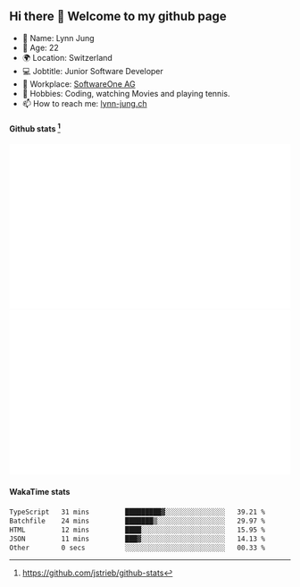 ## Hi there 👋 Welcome to my github page

- 🧑 Name: Lynn Jung
- 🔞 Age: 22
- 🌍 Location: Switzerland
- 💻 Jobtitle: Junior Software Developer
- 🏢 Workplace: [SoftwareOne AG](https://www.softwareone.com/)
- 🎾 Hobbies: Coding, watching Movies and playing tennis.
- 📫 How to reach me: [lynn-jung.ch](https://lynn-jung.ch/)


#### Github stats [^1]
![](https://github.com/lynn-jung/github-stats/blob/master/generated/overview.svg)  ![](https://github.com/lynn-jung/github-stats/blob/master/generated/languages.svg)


#### WakaTime stats
<!--START_SECTION:waka-->

```text
TypeScript   31 mins         █████████▓░░░░░░░░░░░░░░░   39.21 %
Batchfile    24 mins         ███████▒░░░░░░░░░░░░░░░░░   29.97 %
HTML         12 mins         ████░░░░░░░░░░░░░░░░░░░░░   15.95 %
JSON         11 mins         ███▓░░░░░░░░░░░░░░░░░░░░░   14.13 %
Other        0 secs          ░░░░░░░░░░░░░░░░░░░░░░░░░   00.33 %
```

<!--END_SECTION:waka-->

[^1]: https://github.com/jstrieb/github-stats
